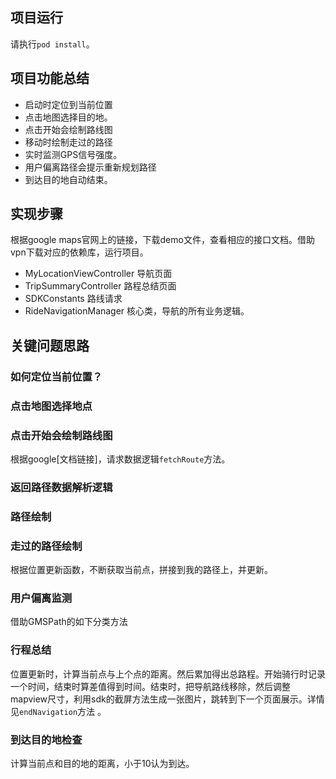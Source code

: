## 项目运行
请执行`pod install`。
## 项目功能总结

- 启动时定位到当前位置
- 点击地图选择目的地。
- 点击开始会绘制路线图
- 移动时绘制走过的路径
- 实时监测GPS信号强度。
- 用户偏离路径会提示重新规划路径
- 到达目的地自动结束。 

## 实现步骤
根据google maps官网上的链接，下载demo文件，查看相应的接口文档。借助vpn下载对应的依赖库，运行项目。

- MyLocationViewController 导航页面
- TripSummaryController 路程总结页面
- SDKConstants 路线请求
- RideNavigationManager 核心类，导航的所有业务逻辑。

## 关键问题思路

### 如何定位当前位置？
 

### 点击地图选择地点
 

### 点击开始会绘制路线图
根据google[文档链接]，请求数据逻辑`fetchRoute`方法。

### 返回路径数据解析逻辑
 

### 路径绘制
 
### 走过的路径绘制
根据位置更新函数，不断获取当前点，拼接到我的路径上，并更新。
### 用户偏离监测
借助GMSPath的如下分类方法
 
### 行程总结
位置更新时，计算当前点与上个点的距离。然后累加得出总路程。开始骑行时记录一个时间，结束时算差值得到时间。结束时，把导航路线移除，然后调整mapview尺寸，利用sdk的截屏方法生成一张图片，跳转到下一个页面展示。详情见`endNavigation`方法 。
### 到达目的地检查
计算当前点和目的地的距离，小于10认为到达。





